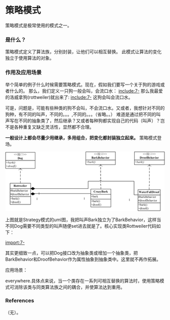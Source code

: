 # 策略模式

策略模式是极常使用的模式之一。

### 是什么？

策略模式定义了算法族，分别封装，让他们可以相互替换。 此模式让算法的变化独立于使用算法的对象。

### 作用及应用场景

举个简单的例子什么时候需要策略模式。现在，假如我们要写一个关于狗的游戏或者什么的。
那么，我们定义一只狗一般会叫，会流口水：
[include:7-](../src/main/java/com/tea/strategy/Dog.java)
那么我最爱的洛威拿狗(rottweiler)就出来了:
[include:7-](../src/main/java/com/tea/strategy/RottweilerWithoutStrategy.java)
这狗会叫会流口水。

可是，问题是，可能有些种类的狗不会叫，不会流口水。又或者，我想针对不同的狗种，有不同的叫声，不同的。。。,不同的。。。（省略。。）
难道是通过把不同的叫声写在不同的抽象类了，然后继承？又或者每种狗都实现自己的代码（叫声）？岂不是各种重复又缺乏灵活性，显然都不合理。

**一般设计上都会尽量少用继承，多用组合，把变化都封装独立起来。**
策略模式登场。

![PNG](Strategy.png)

上图就是Strategy模式的uml图，我把叫声Bark独立为了BarkBehavior，这样当不同Dog需要不同类型的叫声随便set进去就是了。核心实现类Rottweiler代码如下：

[import:7-](../src/main/java/com/tea/strategy/Rottweiler.java)


其实更细致一点，可以把Dog接口改为抽象类或增加一个抽象类，把BarkBehavior和DroofBehavior作为属性抽象到抽象类中。这里就不再作拓展。


应用场景：

everywhere.具体点来说，当一个类存在一系列可相互替换的算法时，使用策略模式可消除该类与同类算法族之间的耦合，并使算法达到重用。

### References
（无）。